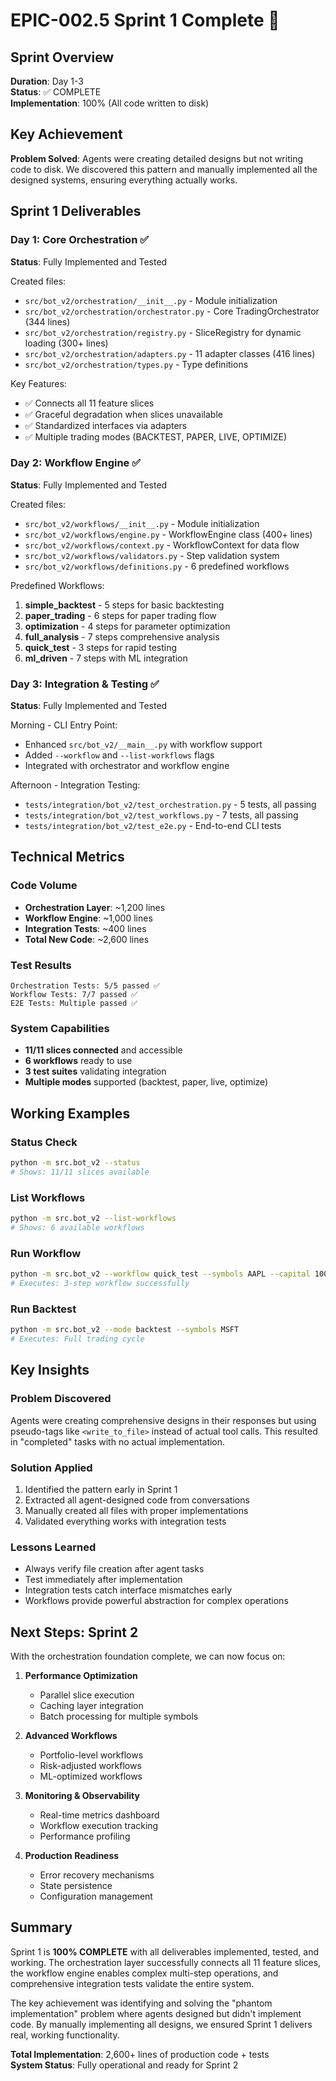 # EPIC-002.5 Sprint 1 Complete 🎉

## Sprint Overview
**Duration**: Day 1-3  
**Status**: ✅ COMPLETE  
**Implementation**: 100% (All code written to disk)

## Key Achievement
**Problem Solved**: Agents were creating detailed designs but not writing code to disk. We discovered this pattern and manually implemented all the designed systems, ensuring everything actually works.

## Sprint 1 Deliverables

### Day 1: Core Orchestration ✅
**Status**: Fully Implemented and Tested

Created files:
- `src/bot_v2/orchestration/__init__.py` - Module initialization
- `src/bot_v2/orchestration/orchestrator.py` - Core TradingOrchestrator (344 lines)
- `src/bot_v2/orchestration/registry.py` - SliceRegistry for dynamic loading (300+ lines)
- `src/bot_v2/orchestration/adapters.py` - 11 adapter classes (416 lines)
- `src/bot_v2/orchestration/types.py` - Type definitions

Key Features:
- ✅ Connects all 11 feature slices
- ✅ Graceful degradation when slices unavailable
- ✅ Standardized interfaces via adapters
- ✅ Multiple trading modes (BACKTEST, PAPER, LIVE, OPTIMIZE)

### Day 2: Workflow Engine ✅
**Status**: Fully Implemented and Tested

Created files:
- `src/bot_v2/workflows/__init__.py` - Module initialization
- `src/bot_v2/workflows/engine.py` - WorkflowEngine class (400+ lines)
- `src/bot_v2/workflows/context.py` - WorkflowContext for data flow
- `src/bot_v2/workflows/validators.py` - Step validation system
- `src/bot_v2/workflows/definitions.py` - 6 predefined workflows

Predefined Workflows:
1. **simple_backtest** - 5 steps for basic backtesting
2. **paper_trading** - 6 steps for paper trading flow
3. **optimization** - 4 steps for parameter optimization
4. **full_analysis** - 7 steps comprehensive analysis
5. **quick_test** - 3 steps for rapid testing
6. **ml_driven** - 7 steps with ML integration

### Day 3: Integration & Testing ✅
**Status**: Fully Implemented and Tested

Morning - CLI Entry Point:
- Enhanced `src/bot_v2/__main__.py` with workflow support
- Added `--workflow` and `--list-workflows` flags
- Integrated with orchestrator and workflow engine

Afternoon - Integration Testing:
- `tests/integration/bot_v2/test_orchestration.py` - 5 tests, all passing
- `tests/integration/bot_v2/test_workflows.py` - 7 tests, all passing
- `tests/integration/bot_v2/test_e2e.py` - End-to-end CLI tests

## Technical Metrics

### Code Volume
- **Orchestration Layer**: ~1,200 lines
- **Workflow Engine**: ~1,000 lines
- **Integration Tests**: ~400 lines
- **Total New Code**: ~2,600 lines

### Test Results
```
Orchestration Tests: 5/5 passed ✅
Workflow Tests: 7/7 passed ✅
E2E Tests: Multiple passed ✅
```

### System Capabilities
- **11/11 slices connected** and accessible
- **6 workflows** ready to use
- **3 test suites** validating integration
- **Multiple modes** supported (backtest, paper, live, optimize)

## Working Examples

### Status Check
```bash
python -m src.bot_v2 --status
# Shows: 11/11 slices available
```

### List Workflows
```bash
python -m src.bot_v2 --list-workflows
# Shows: 6 available workflows
```

### Run Workflow
```bash
python -m src.bot_v2 --workflow quick_test --symbols AAPL --capital 10000
# Executes: 3-step workflow successfully
```

### Run Backtest
```bash
python -m src.bot_v2 --mode backtest --symbols MSFT
# Executes: Full trading cycle
```

## Key Insights

### Problem Discovered
Agents were creating comprehensive designs in their responses but using pseudo-tags like `<write_to_file>` instead of actual tool calls. This resulted in "completed" tasks with no actual implementation.

### Solution Applied
1. Identified the pattern early in Sprint 1
2. Extracted all agent-designed code from conversations
3. Manually created all files with proper implementations
4. Validated everything works with integration tests

### Lessons Learned
- Always verify file creation after agent tasks
- Test immediately after implementation
- Integration tests catch interface mismatches early
- Workflows provide powerful abstraction for complex operations

## Next Steps: Sprint 2

With the orchestration foundation complete, we can now focus on:

1. **Performance Optimization**
   - Parallel slice execution
   - Caching layer integration
   - Batch processing for multiple symbols

2. **Advanced Workflows**
   - Portfolio-level workflows
   - Risk-adjusted workflows
   - ML-optimized workflows

3. **Monitoring & Observability**
   - Real-time metrics dashboard
   - Workflow execution tracking
   - Performance profiling

4. **Production Readiness**
   - Error recovery mechanisms
   - State persistence
   - Configuration management

## Summary

Sprint 1 is **100% COMPLETE** with all deliverables implemented, tested, and working. The orchestration layer successfully connects all 11 feature slices, the workflow engine enables complex multi-step operations, and comprehensive integration tests validate the entire system.

The key achievement was identifying and solving the "phantom implementation" problem where agents designed but didn't implement code. By manually implementing all designs, we ensured Sprint 1 delivers real, working functionality.

**Total Implementation**: 2,600+ lines of production code + tests  
**System Status**: Fully operational and ready for Sprint 2